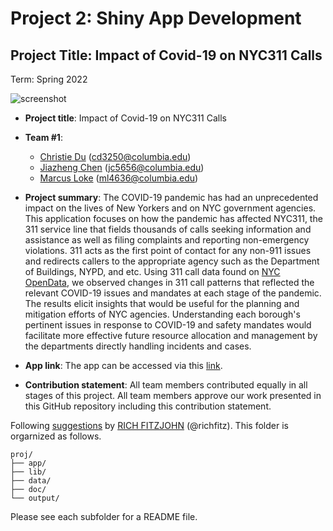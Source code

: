 # Project 2: Shiny App Development

## Project Title: Impact of Covid-19 on NYC311 Calls
Term: Spring 2022

![screenshot](doc/figs/nyc311.jpeg)

+ **Project title**: Impact of Covid-19 on NYC311 Calls

+ **Team #1**:
	+ [Christie Du](https://www.linkedin.com/in/christie-du/) (cd3250@columbia.edu)
	+ [Jiazheng Chen](jc5656@columbia.edu) (jc5656@columbia.edu)
	+ [Marcus Loke](https://www.linkedin.com/in/lokemarcus/) (ml4636@columbia.edu)

+ **Project summary**: The COVID-19 pandemic has had an unprecedented impact on the lives of New Yorkers and on NYC government agencies. This application focuses on how the pandemic has affected NYC311, the 311 service line that fields thousands of calls seeking information and assistance as well as filing complaints and reporting non-emergency violations. 311 acts as the first point of contact for any non-911 issues and redirects callers to the appropriate agency such as the Department of Buildings, NYPD, and etc. Using 311 call data found on [NYC OpenData](https://opendata.cityofnewyork.us/), we observed changes in 311 call patterns that reflected the relevant COVID-19 issues and mandates at each stage of the pandemic. The results elicit insights that would be useful for the planning and mitigation efforts of NYC agencies. Understanding each borough's pertinent issues in response to COVID-19 and safety mandates would facilitate more effective future resource allocation and management by the departments directly handling incidents and cases. 

+ **App link**: The app can be accessed via this [link](https://markielokie.shinyapps.io/nyc311calls/).

+ **Contribution statement**: All team members contributed equally in all stages of this project. All team members approve our work presented in this GitHub repository including this contribution statement.

Following [suggestions](http://nicercode.github.io/blog/2013-04-05-projects/) by [RICH FITZJOHN](http://nicercode.github.io/about/#Team) (@richfitz). This folder is orgarnized as follows.

```
proj/
├── app/
├── lib/
├── data/
├── doc/
└── output/
```

Please see each subfolder for a README file.

